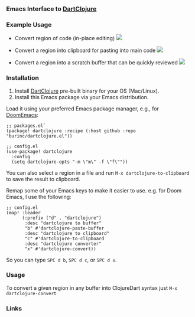 ### Emacs Interface to [DartClojure][0]
### Example Usage

- Convert region of code (in-place editing)
![](https://github.com/burinc/dartclojure.el/raw/main/media/dartclojure-convert.gif)

- Convert a region into clipboard for pasting into main code 
![](https://github.com/burinc/dartclojure.el/raw/main/media/dartclojure-to-clipboard.gif)

- Convert a region into a scratch buffer that can be quickly reviewed
![](https://github.com/burinc/dartclojure.el/raw/main/media/dartclojure-paste-buffer.gif)

### Installation

1. Install [DartClojure][1] pre-built binary for your OS (Mac/Linux).
2. Install this Emacs package via your Emacs distribution.

Load it using your preferred Emacs package manager, e.g., for [DoomEmacs][2]:

```emacs-lisp
;; packages.el`
(package! dartclojure :recipe (:host github :repo "burinc/dartclojure.el"))

;; config.el
(use-package! dartclojure
  :config 
  (setq dartclojure-opts "-m \"m\" -f \"f\""))
```

You can also select a region in a file and run `M-x dartclojure-to-clipboard` to save the result to clipboard.

Remap some of your Emacs keys to make it easier to use.
e.g. for Doom Emacs, I use the following:

``` emacs-lisp
;; config.el
(map! :leader
      (:prefix ("d" . "dartclojure")
       :desc "dartclojure to buffer"
       "b" #'dartclojure-paste-buffer
       :desc "dartclojure to clipboard"
       "c" #'dartclojure-to-clipboard
       :desc "dartclojure converter"
       "x" #'dartclojure-convert))
```

So you can type `SPC d b`, `SPC d c`, or `SPC d x`.

### Usage

To convert a given region in any buffer into ClojureDart syntax just `M-x dartclojure-convert`

### Links


[0]: https://github.com/D00mch/DartClojure
[1]: https://github.com/D00mch/DartClojure/releases
[2]: https://github.com/doomemacs/doomemacs
